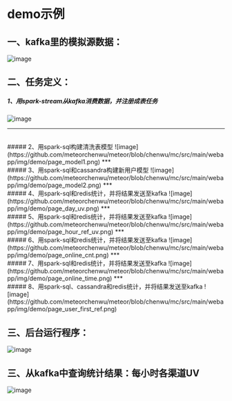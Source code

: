 demo示例
===================

## 一、kafka里的模拟源数据：
![image](https://github.com/meteorchenwu/meteor/blob/chenwu/mc/src/main/webapp/img/demo/sourceData.png)

## 二、任务定义：
##### 1、用spark-stream从kafka消费数据，并注册成表任务
![image](https://github.com/meteorchenwu/meteor/blob/chenwu/mc/src/main/webapp/img/demo/page_source.png)
***
<br />
##### 2、用spark-sql构建清洗表模型
![image](https://github.com/meteorchenwu/meteor/blob/chenwu/mc/src/main/webapp/img/demo/page_model1.png)
***
<br />
##### 3、用spark-sql和cassandra构建新用户模型
![image](https://github.com/meteorchenwu/meteor/blob/chenwu/mc/src/main/webapp/img/demo/page_model2.png)
***
<br />
##### 4、用spark-sql和redis统计，并将结果发送至kafka
![image](https://github.com/meteorchenwu/meteor/blob/chenwu/mc/src/main/webapp/img/demo/page_day_uv.png)
***
<br />
##### 5、用spark-sql和redis统计，并将结果发送至kafka
![image](https://github.com/meteorchenwu/meteor/blob/chenwu/mc/src/main/webapp/img/demo/page_hour_ref_uv.png)
***
<br />
##### 6、用spark-sql和redis统计，并将结果发送至kafka
![image](https://github.com/meteorchenwu/meteor/blob/chenwu/mc/src/main/webapp/img/demo/page_online_cnt.png)
***
<br />
##### 7、用spark-sql和redis统计，并将结果发送至kafka
![image](https://github.com/meteorchenwu/meteor/blob/chenwu/mc/src/main/webapp/img/demo/page_online_time.png)
***
<br />
##### 8、用spark-sql、cassandra和redis统计，并将结果发送至kafka
![image](https://github.com/meteorchenwu/meteor/blob/chenwu/mc/src/main/webapp/img/demo/page_user_first_ref.png)

## 三、后台运行程序：
![image](https://github.com/meteorchenwu/meteor/blob/chenwu/mc/src/main/webapp/img/demo/server.png)

## 三、从kafka中查询统计结果：每小时各渠道UV
![image](https://github.com/meteorchenwu/meteor/blob/chenwu/mc/src/main/webapp/img/demo/result.png)
